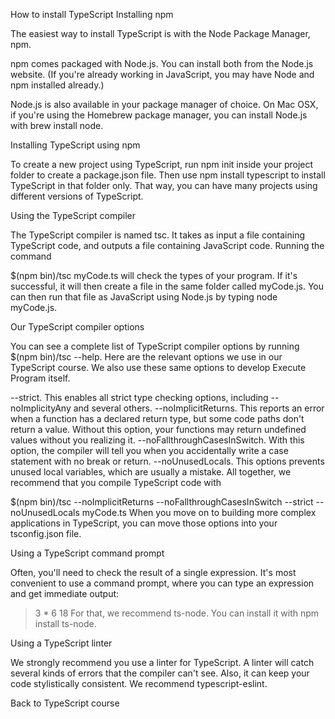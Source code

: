 How to install TypeScript
Installing npm

The easiest way to install TypeScript is with the Node Package Manager, npm.

npm comes packaged with Node.js. You can install both from the Node.js website. (If you're already working in JavaScript, you may have Node and npm installed already.)

Node.js is also available in your package manager of choice. On Mac OSX, if you're using the Homebrew package manager, you can install Node.js with brew install node.

Installing TypeScript using npm

To create a new project using TypeScript, run npm init inside your project folder to create a package.json file. Then use npm install typescript to install TypeScript in that folder only. That way, you can have many projects using different versions of TypeScript.

Using the TypeScript compiler

The TypeScript compiler is named tsc. It takes as input a file containing TypeScript code, and outputs a file containing JavaScript code. Running the command

$(npm bin)/tsc myCode.ts
will check the types of your program. If it's successful, it will then create a file in the same folder called myCode.js. You can then run that file as JavaScript using Node.js by typing node myCode.js.

Our TypeScript compiler options

You can see a complete list of TypeScript compiler options by running $(npm bin)/tsc --help. Here are the relevant options we use in our TypeScript course. We also use these same options to develop Execute Program itself.

--strict. This enables all strict type checking options, including --noImplicityAny and several others.
--noImplicitReturns. This reports an error when a function has a declared return type, but some code paths don't return a value. Without this option, your functions may return undefined values without you realizing it.
--noFallthroughCasesInSwitch. With this option, the compiler will tell you when you accidentally write a case statement with no break or return.
--noUnusedLocals. This options prevents unused local variables, which are usually a mistake.
All together, we recommend that you compile TypeScript code with

$(npm bin)/tsc --noImplicitReturns --noFallthroughCasesInSwitch --strict --noUnusedLocals myCode.ts
When you move on to building more complex applications in TypeScript, you can move those options into your tsconfig.json file.

Using a TypeScript command prompt

Often, you'll need to check the result of a single expression. It's most convenient to use a command prompt, where you can type an expression and get immediate output:

> 3 * 6
18
For that, we recommend ts-node. You can install it with npm install ts-node.

Using a TypeScript linter

We strongly recommend you use a linter for TypeScript. A linter will catch several kinds of errors that the compiler can't see. Also, it can keep your code stylistically consistent. We recommend typescript-eslint.

Back to TypeScript course
